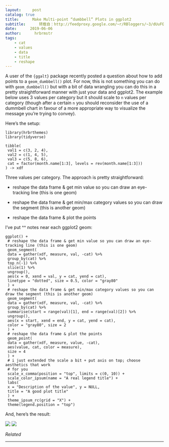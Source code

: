 ```yaml
---
layout:     post
catalog: true
title:      Make Multi-point “dumbbell” Plots in ggplot2
subtitle:      转载自：http://feedproxy.google.com/~r/RBloggers/~3/dUuFGDGVYiM/
date:      2019-06-06
author:      hrbrmstr
tags:
    - cat
    - values
    - data
    - title
    - reshape
---
```






A user of the `{ggalt}` package recently posted a question about how to add points to a `geom_dumbbell()` plot. For now, this is not something you can do with `geom_dumbbell()` but with a bit of data wrangling you can do this in a pretty straightforward manner with just your data and ggplot2. The example below uses 3 values per category but it should scale to `n` values per category (though after a certain `n` you should reconsider the use of a dummbell chart in favour of a more appropriate way to visualize the message you’re trying to convey).

Here’s the setup:

```
library(hrbrthemes)
library(tidyverse)

tibble(
 val1 = c(3, 2, 4),
 val2 = c(1, 4, 5),
 val3 = c(5, 8, 6),
 cat = factor(month.name[1:3], levels = rev(month.name[1:3]))
) -> xdf

```

Three values per category. The approach is pretty straightforward:

- reshape the data frame & get min value so you can draw an eye-tracking line (this is one geom)

- reshape the data frame & get min/max category values so you can draw the segment (this is another geom)

- reshape the data frame & plot the points


I’ve put ^^ notes near each ggplot2 geom:

```
ggplot() +
 # reshape the data frame & get min value so you can draw an eye-tracking line (this is one geom)
 geom_segment(
 data = gather(xdf, measure, val, -cat) %>% 
 group_by(cat) %>% 
 top_n(-1) %>% 
 slice(1) %>%
 ungroup(),
 aes(x = 0, xend = val, y = cat, yend = cat),
 linetype = "dotted", size = 0.5, color = "gray80"
 ) +
 # reshape the data frame & get min/max category values so you can draw the segment (this is another geom)
 geom_segment(
 data = gather(xdf, measure, val, -cat) %>% 
 group_by(cat) %>% 
 summarise(start = range(val)[1], end = range(val)[2]) %>% 
 ungroup(),
 aes(x = start, xend = end, y = cat, yend = cat),
 color = "gray80", size = 2
 ) +
 # reshape the data frame & plot the points
 geom_point(
 data = gather(xdf, measure, value, -cat),
 aes(value, cat, color = measure), 
 size = 4
 ) +
 # i just extended the scale a bit + put axis on top; choose aesthetics that work 
 # for you
 scale_x_comma(position = "top", limits = c(0, 10)) +
 scale_color_ipsum(name = "A real legend title") +
 labs(
 x = "Description of the value", y = NULL,
 title = "A good plot title"
 ) +
 theme_ipsum_rc(grid = "X") +
 theme(legend.position = "top")

```

And, here’s the result:

![](https://i1.wp.com/rud.is/b/wp-content/uploads/2019/06/there-are-three-points-2.png?resize=530%2C247&ssl=1&is-pending-load=1)
![](https://i1.wp.com/rud.is/b/wp-content/uploads/2019/06/there-are-three-points-2.png?resize=530%2C247&ssl=1)



*Related*







---
